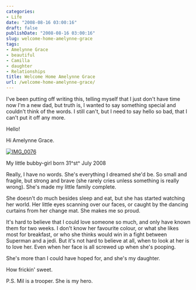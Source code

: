 ```yaml
---
categories:
- Life
date: "2008-08-16 03:00:16"
draft: false
publishDate: "2008-08-16 03:00:16"
slug: welcome-home-amelynne-grace
tags:
- Amelynne Grace
- beautiful
- Camilla
- daughter
- Relationships
title: Welcome Home Amelynne Grace
url: /welcome-home-amelynne-grace/
---
```

I've been putting off writing this, telling myself that I just don't
have time now I'm a new dad, but truth is, I wanted to say something
special and couldn't think of the words. I still can't, but I need to
say hello so bad, that I can't put it off any more.

Hello!

Hi Amelynne Grace.

[![IMG\_0076](//farm4.static.flickr.com/3180/2722456282_49549ac52c.jpg)](http://www.flickr.com/photos/joshnunn/2722456282/)

My little bubby-girl born 31^st^ July 2008

Really, I have no words. She's everything I dreamed she'd be. So small
and fragile, but strong and brave (she rarely cries unless something is
really wrong). She's made my little family complete.

She doesn't do much besides sleep and eat, but she has started watching
her world. Her little eyes scanning over our faces, or caught by the
dancing curtains from her change mat. She makes me so proud.

It's hard to believe that I could love someone so much, and only have
known them for two weeks. I don't know her favourite colour, or what she
likes most for breakfast, or who she thinks would win in a fight between
Superman and a jedi. But it's not hard to believe at all, when to look
at her is to love her. Even when her face is all screwed up when she's
pooping.

She's more than I could have hoped for, and she's my daughter.

How frickin' sweet.

P.S. Mil is a trooper. She is my hero.
